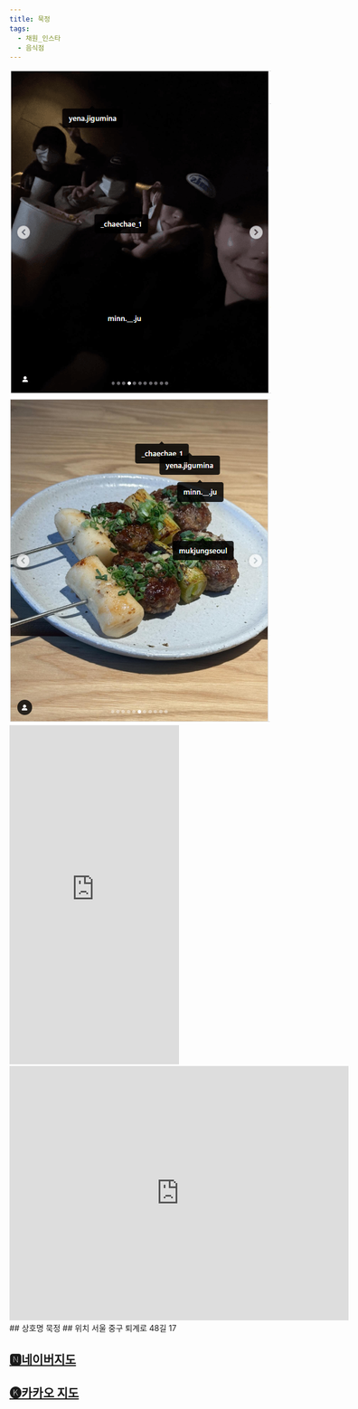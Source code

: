 ```yaml
---
title: 묵정
tags:
  - 채원_인스타
  - 음식점
---
```

<img src="assets/1740895407.png">
<img src="assets/1740895408.png">
<iframe src="https://www.instagram.com/p/DGr3Ce4Toet/embed" frameborder="0" scrolling="auto" allowtransparency="true" height="600"></iframe>

<iframe src="https://www.google.com/maps/embed?pb=!1m18!1m12!1m3!1d3162.7287416187573!2d126.99795751335405!3d37.56145422429995!2m3!1f0!2f0!3f0!3m2!1i1024!2i768!4f13.1!3m3!1m2!1s0x357ca31c45b48777%3A0x11e59aea101ae225!2z7ISc7Jq47Yq567OE7IucIOykkeq1rCDrrLXsoJXrj5k!5e0!3m2!1sko!2skr!4v1741355876476!5m2!1sko!2skr" width="600" height="450" style="border:0;" allowfullscreen="" loading="lazy" referrerpolicy="no-referrer-when-downgrade"></iframe>
## 상호명
묵정
## 위치
서울 중구 퇴계로 48길 17

## [🅽네이버지도](https://naver.me/FHlg0LKc)

## [🅚카카오 지도](https://place.map.kakao.com/548731018)